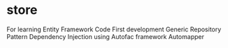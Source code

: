# store
For learning Entity Framework Code First development Generic Repository Pattern Dependency Injection using Autofac framework Automapper
